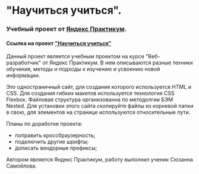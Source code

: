 # "Научиться учиться".
### Учебный проект от [Яндекс Практикум](https://praktikum.yandex.ru/).
#### Ссылка на проект ["Научиться учиться"](https://suzanne-samoilova.github.io/how-to-learn/index.html)
  
  Данный проект является учебным проектом на курсе "Веб-разработчик" от Яндекс Практикум. В нем описываются разные техники обучения, методы и подходы к изучению и усвоению новой информации.  
  
  Это одностраничный сайт, для создания которого используется HTML и CSS. Для создания гибких макетов используется технология CSS Flexbox. Файловая структура организованна по методолгии БЭМ Nested. Для установки этого сайта скопируйте файлы из корневой папки в свою, для элементов на странице используются относительные пути.       
  
  Планы по доработке проекта:    
  * поправить кроссбраузерность;
  * подключить другие шрифты;
  * дописать вендорные префиксы;      
  
  Автором является Яндекс Практикум, работу выполнил ученик Сюзанна Самойлова.
